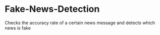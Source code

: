 # Fake-News-Detection
Checks the accuracy rate of a certain news message and detects which news is fake
